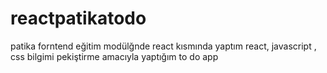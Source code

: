 # reactpatikatodo
patika forntend eğitim modülğnde react kısmında yaptım react, javascript , css bilgimi pekiştirme amacıyla yaptığım to do app
